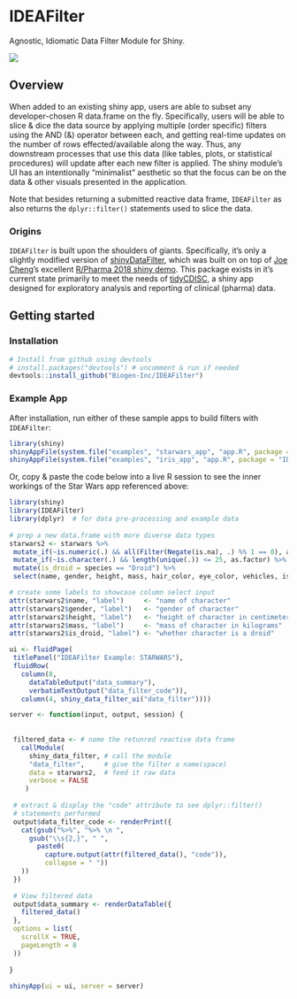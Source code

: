 
# IDEAFilter

Agnostic, Idiomatic Data Filter Module for Shiny.

![](man/figures/starwars_example.gif)<!-- -->

## Overview

When added to an existing shiny app, users are able to subset any
developer-chosen R data.frame on the fly. Specifically, users will be
able to slice & dice the data source by applying multiple (order
specific) filters using the AND (&) operator between each, and getting
real-time updates on the number of rows effected/available along the
way. Thus, any downstream processes that use this data (like tables,
plots, or statistical procedures) will update after each new filter is
applied. The shiny module’s UI has an intentionally “minimalist”
aesthetic so that the focus can be on the data & other visuals presented
in the application.

Note that besides returning a submitted reactive data frame,
`IDEAFilter` as also returns the `dplyr::filter()` statements used to
slice the data.

### Origins

`IDEAFilter` is built upon the shoulders of giants. Specifically, it’s
only a slightly modified version of
[shinyDataFilter](https://github.com/dgkf/shinyDataFilter), which was
built on on top of [Joe Cheng](https://github.com/jcheng5)’s excellent
[R/Pharma 2018 shiny demo](https://github.com/jcheng5/rpharma-demo).
This package exists in it’s current state primarily to meet the needs of
[tidyCDISC](https://github.com/Biogen-Inc/tidyCDISC), a shiny app
designed for exploratory analysis and reporting of clinical (pharma)
data.

## Getting started

### Installation

``` r
# Install from github using devtools
# install.packages("devtools") # uncomment & run if needed
devtools::install_github("Biogen-Inc/IDEAFilter")
```

### Example App

After installation, run either of these sample apps to build filters
with `IDEAFilter`:

``` r
library(shiny)
shinyAppFile(system.file("examples", "starwars_app", "app.R", package = "IDEAFilter"))
shinyAppFile(system.file("examples", "iris_app", "app.R", package = "IDEAFilter"))
```

Or, copy & paste the code below into a live R session to see the inner
workings of the Star Wars app referenced above:

``` r
library(shiny)
library(IDEAFilter)
library(dplyr)  # for data pre-processing and example data
 
# prep a new data.frame with more diverse data types
starwars2 <- starwars %>%
 mutate_if(~is.numeric(.) && all(Filter(Negate(is.na), .) %% 1 == 0), as.integer) %>%
 mutate_if(~is.character(.) && length(unique(.)) <= 25, as.factor) %>%
 mutate(is_droid = species == "Droid") %>%
 select(name, gender, height, mass, hair_color, eye_color, vehicles, is_droid)

# create some labels to showcase column select input
attr(starwars2$name, "label")     <- "name of character"
attr(starwars2$gender, "label")   <- "gender of character"
attr(starwars2$height, "label")   <- "height of character in centimeters"
attr(starwars2$mass, "label")     <- "mass of character in kilograms"
attr(starwars2$is_droid, "label") <- "whether character is a droid"

ui <- fluidPage(
 titlePanel("IDEAFilter Example: STARWARS"),
 fluidRow(
   column(8, 
     dataTableOutput("data_summary"),
     verbatimTextOutput("data_filter_code")),
   column(4, shiny_data_filter_ui("data_filter"))))

server <- function(input, output, session) {
  
  
 filtered_data <- # name the retunred reactive data frame
   callModule(
     shiny_data_filter, # call the module
     "data_filter",     # give the filter a name(space)
     data = starwars2,  # feed it raw data
     verbose = FALSE
    )
 
 # extract & display the "code" attribute to see dplyr::filter()
 # statements performed
 output$data_filter_code <- renderPrint({
   cat(gsub("%>%", "%>% \n ", 
     gsub("\\s{2,}", " ", 
       paste0(
         capture.output(attr(filtered_data(), "code")), 
         collapse = " "))
   ))
 })
 
 # View filtered data
 output$data_summary <- renderDataTable({
   filtered_data() 
 }, 
 options = list(
   scrollX = TRUE,
   pageLength = 8
 ))
 
}
 
shinyApp(ui = ui, server = server)
```
